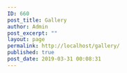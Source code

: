 ```yaml
---
ID: 660
post_title: Gallery
author: Admin
post_excerpt: ""
layout: page
permalink: http://localhost/gallery/
published: true
post_date: 2019-03-31 00:08:31
---
```

<div id="pl-660"  class="panel-layout" ><div id="pg-660-0"  class="panel-grid panel-no-style"  data-style="{&quot;background_image_attachment&quot;:false,&quot;background_display&quot;:&quot;tile&quot;,&quot;cell_alignment&quot;:&quot;flex-start&quot;}"  data-ratio="1"  data-ratio-direction="right" ><div id="pgc-660-0-0"  class="panel-grid-cell"  data-weight="1" ><div id="panel-660-0-0-0" class="so-panel widget widget_sow-editor panel-first-child panel-last-child" data-index="0" data-style="{&quot;background_image_attachment&quot;:false,&quot;background_display&quot;:&quot;tile&quot;}" ><div class="so-widget-sow-editor so-widget-sow-editor-base">
<div class="siteorigin-widget-tinymce textwidget">
	</div>
</div></div></div></div></div>